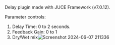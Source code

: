 Delay plugin made with JUCE Framework (v7.0.12).

Parameter controls:
1) Delay Time: 0 to 2 seconds.
2) Feedback Gain: 0 to 1
3) Dry/Wet mix![Screenshot 2024-06-07 211336](https://github.com/anandprabhu95/DelayPlugin/assets/93227915/0e8c3976-060a-42b6-b915-55a83034226d)
